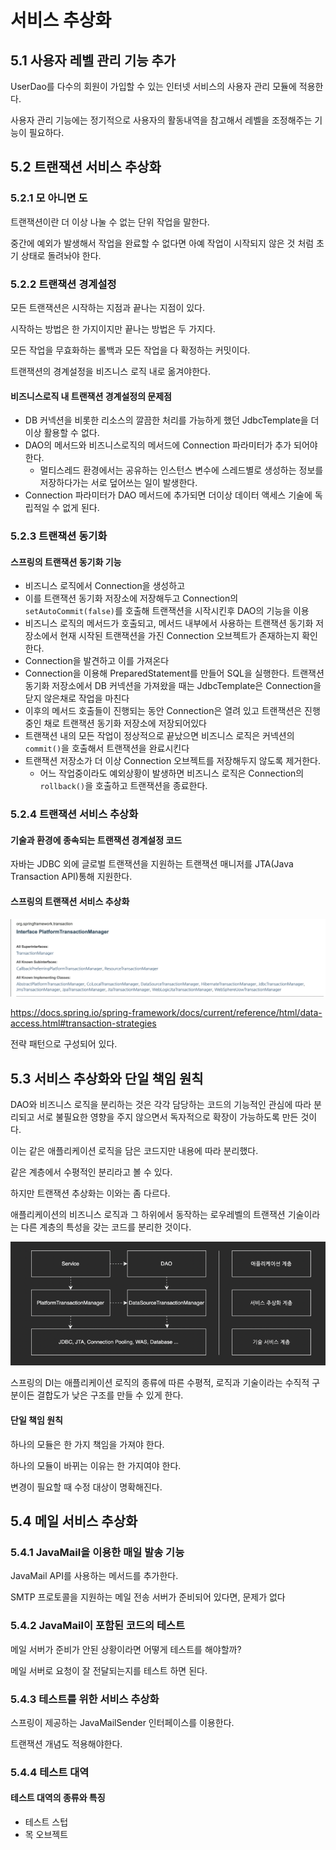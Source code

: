 # 서비스 추상화

## 5.1 사용자 레벨 관리 기능 추가

UserDao를 다수의 회원이 가입할 수 있는 인터넷 서비스의 사용자 관리 모듈에 적용한다.

사용자 관리 기능에는 정기적으로 사용자의 활동내역을 참고해서 레벨을 조정해주는 기능이 필요하다.

## 5.2 트랜잭션 서비스 추상화

### 5.2.1 모 아니면 도
트랜잭션이란 더 이상 나눌 수 없는 단위 작업을 말한다.

중간에 예외가 발생해서 작업을 완료할 수 없다면 아예 작업이 시작되지 않은 것 처럼 초기 상태로 돌려놔야 한다.

### 5.2.2 트랜잭션 경계설정

모든 트랜잭션은 시작하는 지점과 끝나는 지점이 있다.

시작하는 방법은 한 가지이지만 끝나는 방법은 두 가지다.

모든 작업을 무효화하는 롤백과 모든 작업을 다 확정하는 커밋이다.

트랜잭션의 경계설정을 비즈니스 로직 내로 옮겨야한다.

#### 비즈니스로직 내 트랜잭션 경계설정의 문제점

- DB 커넥션을 비롯한 리소스의 깔끔한 처리를 가능하게 했던 JdbcTemplate을 더 이상 활용할 수 없다.
- DAO의 메서드와 비즈니스로직의 메서드에 Connection 파라미터가 추가 되어야 한다.
  - 멀티스레드 환경에서는 공유하는 인스턴스 변수에 스레드별로 생성하는 정보를 저장하다가는 서로 덮어쓰는 일이 발생한다.
- Connection 파라미터가 DAO 메서드에 추가되면 더이상 데이터 액세스 기술에 독립적일 수 없게 된다.

### 5.2.3 트랜잭션 동기화

#### 스프링의 트랜잭션 동기화 기능

- 비즈니스 로직에서 Connection을 생성하고
- 이를 트랜잭션 동기화 저장소에 저장해두고 Connection의 `setAutoCommit(false)`를 호출해 트랜잭션을 시작시킨후 DAO의 기능을 이용
- 비즈니스 로직의 메서드가 호출되고, 메서드 내부에서 사용하는 트랜잭션 동기화 저장소에서 현재 시작된 트랜잭션을 가진 Connection 오브젝트가 존재하는지 확인한다.
- Connection을 발견하고 이를 가져온다
- Connection을 이용해 PreparedStatement를 만들어 SQL을 실행한다. 트랜잭션 동기화 저장소에서 DB 커넥션을 가져왔을 때는 JdbcTemplate은 Connection을 닫지 않은채로 작업을 마친다
- 이후의 메서드 호출들이 진행되는 동안 Connection은 열려 있고 트랜잭션은 진행중인 채로 트랜잭션 동기화 저장소에 저장되어있다
- 트랜잭션 내의 모든 작업이 정상적으로 끝났으면 비즈니스 로직은 커넥션의 `commit()`을 호출해서 트랜잭션을 완료시킨다
- 트랜잭션 저장소가 더 이상 Connection 오브젝트를 저장해두지 않도록 제거한다.
  - 어느 작업중이라도 예외상황이 발생하면 비즈니스 로직은 Connection의 `rollback()`을 호출하고 트랜잭션을 종료한다.

### 5.2.4 트랜잭션 서비스 추상화

#### 기술과 환경에 종속되는 트랜잭션 경계설정 코드

자바는 JDBC 외에 글로벌 트랜잭션을 지원하는 트랜잭션 매니저를 JTA(Java Transaction API)통해 지원한다.

#### 스프링의 트랜잭션 서비스 추상화

![img.png](img.png)

https://docs.spring.io/spring-framework/docs/current/reference/html/data-access.html#transaction-strategies

전략 패턴으로 구성되어 있다.

## 5.3 서비스 추상화와 단일 책임 원칙

DAO와 비즈니스 로직을 분리하는 것은 각각 담당하는 코드의 기능적인 관심에 따라 분리되고 서로 불필요한 영향을 주지 않으면서 독자적으로 확장이 가능하도록 만든 것이다.

이는 같은 애플리케이션 로직을 담은 코드지만 내용에 따라 분리했다.

같은 계층에서 수평적인 분리라고 볼 수 있다.

하지만 트랜잭션 추상화는 이와는 좀 다르다.

애플리케이션의 비즈니스 로직과 그 하위에서 동작하는 로우레벨의 트랜잭션 기술이라는 다른 계층의 특성을 갖는 코드를 분리한 것이다.

![img_1.png](img_1.png)

스프링의 DI는 애플리케이션 로직의 종류에 따른 수평적, 로직과 기술이라는 수직적 구분이든 결합도가 낮은 구조를 만들 수 있게 한다.

#### 단일 책임 원칙

하나의 모듈은 한 가지 책임을 가져야 한다.

하나의 모듈이 바뀌는 이유는 한 가지여야 한다.

변경이 필요할 때 수정 대상이 명확해진다.

## 5.4 메일 서비스 추상화

### 5.4.1 JavaMail을 이용한 매일 발송 기능

JavaMail API를 사용하는 메서드를 추가한다.

SMTP 프로토콜을 지원하는 메일 전송 서버가 준비되어 있다면, 문제가 없다

### 5.4.2 JavaMail이 포함된 코드의 테스트

메일 서버가 준비가 안된 상황이라면 어떻게 테스트를 해야할까?

메일 서버로 요청이 잘 전달되는지를 테스트 하면 된다.

### 5.4.3 테스트를 위한 서비스 추상화

스프링이 제공하는 JavaMailSender 인터페이스를 이용한다.

트랜잭션 개념도 적용해야한다.

### 5.4.4 테스트 대역

#### 테스트 대역의 종류와 특징

- 테스트 스텁
- 목 오브젝트

